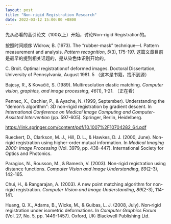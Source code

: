 ```yaml
---
layout: post
title: "Non-rigid Registration Research"
date: 2022-03-12 15:00:00 +0800
---
```


先从必看的高引论文（100以上）开始，讨论Non-rigid Registration的。

按照时间顺序
Widrow, B. (1973). The “rubber-mask” technique—I. Pattern measurement and analysis. _Pattern recognition_, _5_(3), 175-197.
这篇文章目前是最早的提到相关话题的，是从染色体识别开始的。

C. Broit. Optimal registrationof deformed images. Doctoral Dissertation, University of Pennsylvania, August 1981. 5
（这本是书籍，找不到源）

Bajcsy, R., & Kovačič, S. (1989). Multiresolution elastic matching. _Computer vision, graphics, and image processing_, _46_(1), 1-21.
（正在看）

Pennec, X., Cachier, P., & Ayache, N. (1999, September). Understanding the “demon’s algorithm”: 3D non-rigid registration by gradient descent. In _International Conference on Medical Image Computing and Computer-Assisted Intervention_ (pp. 597-605). Springer, Berlin, Heidelberg.

https://link.springer.com/content/pdf/10.1007%2F10704282_64.pdf

Rueckert, D., Clarkson, M. J., Hill, D. L., & Hawkes, D. J. (2000, June). Non-rigid registration using higher-order mutual information. In _Medical Imaging 2000: Image Processing_ (Vol. 3979, pp. 438-447). International Society for Optics and Photonics.

Paragios, N., Rousson, M., & Ramesh, V. (2003). Non-rigid registration using distance functions. _Computer Vision and Image Understanding_, _89_(2-3), 142-165.

Chui, H., & Rangarajan, A. (2003). A new point matching algorithm for non-rigid registration. _Computer Vision and Image Understanding_, _89_(2-3), 114-141.

Huang, Q. X., Adams, B., Wicke, M., & Guibas, L. J. (2008, July). Non‐rigid registration under isometric deformations. In _Computer Graphics Forum_ (Vol. 27, No. 5, pp. 1449-1457). Oxford, UK: Blackwell Publishing Ltd.